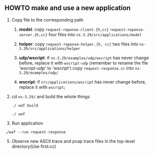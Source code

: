 ## HOWTO make and use a new application

1. Copy file to the corresponding path
   1. **model**: copy ```request-reponse-client.{h,cc}``` ```request-reponse-server.{h,cc}```  four files into ```ns-3.29/src/applications/model```
   2. **helper**: copy ```request-reponse-helper.{h, cc}``` two files into ```ns-3.29/src/applications/helper```
   3. **udp/wscript**: if ```ns-3.29/examples/udp/wscript``` has never change before, replace it with ```wscript-udp``` (remember to rename the file 'wscript-udp' to 'wscript')
      copy ```request-response.cc``` into ```ns-3.29/examples/udp/```

   4. **wscript**: if ```src/applications/wscript``` has never change before, replace it with ```wscript```;


3. cd ```ns-3.29/``` and build the whole things

   ```./ waf build``` 

   ```./ waf```

4. Run application

```./waf --run request-response```

5. Observe new ASCII trace and pcap trace files in the top-level directory(Use first.cc)